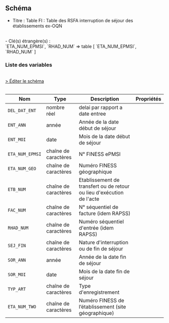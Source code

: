 ## Schéma

- Titre : Table FI : Table des RSFA interruption de séjour des établissements ex-OQN
<br />
- Clé(s) étrangère(s) : <br />
`ETA_NUM_EPMSI`, `RHAD_NUM` => table <PreviewPage text="T_HADaaB" link="/tables/T_HADaaB" /> [ `ETA_NUM_EPMSI`, `RHAD_NUM` ]<br />

### Liste des variables
<br />
<div>
    <a href="https://gitlab.com/healthdatahub/schema-snds/edit/master/schemas/PMSI/PMSI%20HAD/T_HADaaFI.json"  
    arget="_blank" rel="noopener noreferrer">> Éditer le schéma</a>
    <OutboundLink />
</div>
<br />

Nom|Type|Description|Propriétés
-|-|-|-
`DEL_DAT_ENT`|nombre réel|delai par rapport a date entree||
`ENT_ANN`|année|Année de la date début de séjour||
`ENT_MOI`|date|Mois de la date début de séjour||
`ETA_NUM_EPMSI`|chaîne de caractères|N° FINESS ePMSI||
`ETA_NUM_GEO`|chaîne de caractères|Numéro FINESS  géographique||
`ETB_NUM`|chaîne de caractères|Etablissement de transfert ou de retour ou lieu d&#x27;exécution de l&#x27;acte||
`FAC_NUM`|chaîne de caractères|N° séquentiel de facture (idem RAPSS)||
`RHAD_NUM`|chaîne de caractères|Numéro séquentiel d&#x27;entrée (idem RAPSS)||
`SEJ_FIN`|chaîne de caractères|Nature d&#x27;interruption ou de fin de séjour||
`SOR_ANN`|année|Année de la date fin de séjour||
`SOR_MOI`|date|Mois de la date fin de séjour||
`TYP_ART`|chaîne de caractères|Type d&#x27;enregistrement||
`ETA_NUM_TWO`|chaîne de caractères|Numéro FINESS de l’établissement (site géographique)||

